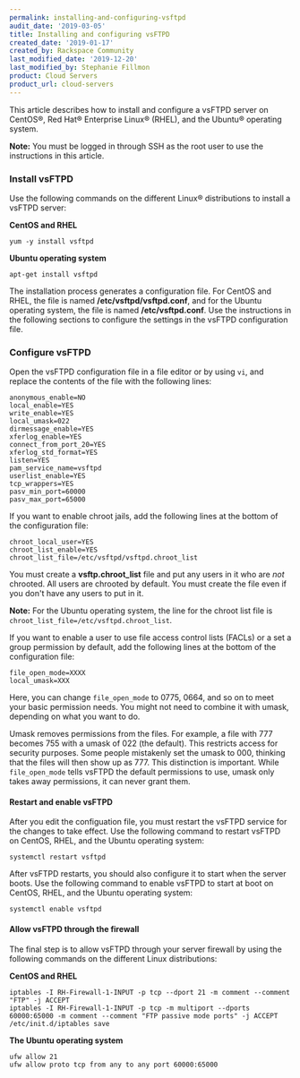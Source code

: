 ```yaml
---
permalink: installing-and-configuring-vsftpd
audit_date: '2019-03-05'
title: Installing and configuring vsFTPD
created_date: '2019-01-17'
created_by: Rackspace Community
last_modified_date: '2019-12-20'
last_modified_by: Stephanie Fillmon
product: Cloud Servers
product_url: cloud-servers
---
```


This article describes how to install and configure a vsFTPD server on CentOS&reg;, Red Hat&reg; Enterprise Linux&reg; (RHEL), and the Ubuntu&reg; operating system.

**Note:** You must be logged in through SSH as the root user to use the instructions in this article.

### Install vsFTPD

Use the following commands on the different Linux&reg; distributions to install a vsFTPD server:

**CentOS and RHEL**

    yum -y install vsftpd

**Ubuntu operating system**

    apt-get install vsftpd

The installation process generates a configuration file. For CentOS and RHEL, the file is named
**/etc/vsftpd/vsftpd.conf**, and for the Ubuntu operating system, the file is named **/etc/vsftpd.conf**. Use the instructions
in the following sections to configure the settings in the vsFTPD configuration file.

### Configure vsFTPD

Open the vsFTPD configuration file in a file editor or by using `vi`, and replace the contents of the file
with the following lines:

    anonymous_enable=NO
    local_enable=YES
    write_enable=YES
    local_umask=022
    dirmessage_enable=YES
    xferlog_enable=YES
    connect_from_port_20=YES
    xferlog_std_format=YES
    listen=YES
    pam_service_name=vsftpd
    userlist_enable=YES
    tcp_wrappers=YES
    pasv_min_port=60000
    pasv_max_port=65000

If you want to enable chroot jails, add the following lines at the bottom of the configuration file:

    chroot_local_user=YES
    chroot_list_enable=YES
    chroot_list_file=/etc/vsftpd/vsftpd.chroot_list

You must create a **vsftp.chroot_list** file and put any users in it who are *not* chrooted. All users are chrooted by default. You must create the file even if you don't have any users to put in it.

**Note:** For the Ubuntu operating system, the line for the chroot list file is `chroot_list_file=/etc/vsftpd.chroot_list`.

If you want to enable a user to use file access control lists (FACLs) or a set a group permission by default, add the following lines at the bottom of the configuration file:

    file_open_mode=XXXX
    local_umask=XXX

Here, you can change `file_open_mode` to 0775, 0664, and so on to meet your basic permission needs. You might not need to combine it with umask, depending on what you want to do.

Umask removes permissions from the files. For example, a file with 777 becomes 755 with a umask of 022 (the default). This restricts access for security purposes. Some people mistakenly set the umask to 000, thinking that the files will then show up as 777. This distinction is important. While `file_open_mode` tells vsFTPD the default permissions to use, umask only takes away permissions, it can never grant them.

#### Restart and enable vsFTPD

After you edit the configuation file, you must restart the vsFTPD service for the changes to take effect. Use
the following command to restart vsFTPD on CentOS, RHEL, and the Ubuntu operating system:

    systemctl restart vsftpd

After vsFTPD restarts, you should also configure it to start when the server boots. Use the following command to enable
vsFTPD to start at boot on CentOS, RHEL, and the Ubuntu operating system:

    systemctl enable vsftpd

#### Allow vsFTPD through the firewall

The final step is to allow vsFTPD through your server firewall by using the following commands on the different Linux distributions:

**CentOS and RHEL**

    iptables -I RH-Firewall-1-INPUT -p tcp --dport 21 -m comment --comment "FTP" -j ACCEPT
    iptables -I RH-Firewall-1-INPUT -p tcp -m multiport --dports 60000:65000 -m comment --comment "FTP passive mode ports" -j ACCEPT
    /etc/init.d/iptables save

**The Ubuntu operating system**

    ufw allow 21
    ufw allow proto tcp from any to any port 60000:65000

